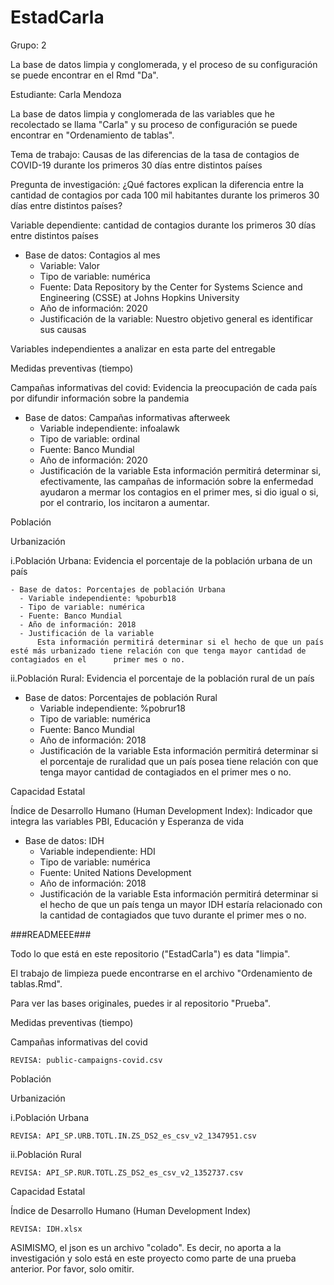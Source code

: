 # EstadCarla
Grupo: 2

La base de datos limpia y conglomerada, y el proceso de su configuración se puede encontrar en el Rmd "Da".

Estudiante: Carla Mendoza

La base de datos limpia y conglomerada de las variables que he recolectado se llama "Carla" y su proceso de configuración se puede encontrar en "Ordenamiento de tablas".

Tema de trabajo:
Causas de las diferencias de la tasa de contagios de COVID-19 durante los primeros 30 días entre distintos países 

Pregunta de investigación:
¿Qué factores explican la diferencia entre la cantidad de contagios por cada 100 mil habitantes durante los primeros 30 días entre distintos países?

Variable dependiente: cantidad de contagios durante los primeros 30 días entre distintos países
- Base de datos: Contagios al mes
     - Variable: Valor
     - Tipo de variable: numérica
     - Fuente: Data Repository by the Center for Systems Science and Engineering (CSSE) at Johns Hopkins University
     - Año de información: 2020
     - Justificación de la variable: Nuestro objetivo general es identificar sus causas



Variables independientes a analizar en esta parte del entregable

Medidas preventivas (tiempo)

Campañas informativas del covid: Evidencia la preocupación de cada país por difundir información sobre la pandemia
 
   - Base de datos: Campañas informativas afterweek
     - Variable independiente: infoalawk
     - Tipo de variable: ordinal
     - Fuente: Banco Mundial
     - Año de información: 2020
     - Justificación de la variable
          Esta información permitirá determinar si, efectivamente, las campañas de información sobre la enfermedad ayudaron a mermar los contagios en el primer mes, si dio igual o si, por el contrario, los incitaron a aumentar.
 
 
Población

Urbanización
 
  i.Población Urbana: Evidencia el porcentaje de la población urbana de un país
  
    - Base de datos: Porcentajes de población Urbana
      - Variable independiente: %poburb18
      - Tipo de variable: numérica
      - Fuente: Banco Mundial
      - Año de información: 2018
      - Justificación de la variable
          Esta información permitirá determinar si el hecho de que un país esté más urbanizado tiene relación con que tenga mayor cantidad de contagiados en el      primer mes o no.
 
  ii.Población Rural: Evidencia el porcentaje de la población rural de un país
  
  - Base de datos: Porcentajes de población Rural
      - Variable independiente: %pobrur18
      - Tipo de variable: numérica
      - Fuente: Banco Mundial
      - Año de información: 2018
      - Justificación de la variable
          Esta información permitirá determinar si el porcentaje de ruralidad que un país posea tiene relación con que tenga mayor cantidad de contagiados en el primer mes o no.
  
  
Capacidad Estatal

Índice de Desarrollo Humano (Human Development Index): Indicador que integra las variables PBI, Educación y Esperanza de vida
  
  - Base de datos: IDH
      - Variable independiente: HDI
      - Tipo de variable: numérica
      - Fuente: United Nations Development
      - Año de información: 2018
      - Justificación de la variable
          Esta información permitirá determinar si el hecho de que un país tenga un mayor IDH estaría relacionado con la cantidad de contagiados que tuvo durante el primer mes o no.


 
###READMEEE###

Todo lo que está en este repositorio ("EstadCarla") es data "limpia". 

El trabajo de limpieza puede encontrarse en el archivo "Ordenamiento de tablas.Rmd".

Para ver las bases originales, puedes ir al repositorio "Prueba".

Medidas preventivas (tiempo)

Campañas informativas del covid
 
    REVISA: public-campaigns-covid.csv
    
Población

Urbanización
 
  i.Población Urbana
  
    REVISA: API_SP.URB.TOTL.IN.ZS_DS2_es_csv_v2_1347951.csv
    
 ii.Población Rural
 
    REVISA: API_SP.RUR.TOTL.ZS_DS2_es_csv_v2_1352737.csv

Capacidad Estatal

Índice de Desarrollo Humano (Human Development Index)
 
    REVISA: IDH.xlsx
    
ASIMISMO, el json es un archivo "colado". Es decir, no aporta a la investigación y solo está en este proyecto como parte de una prueba anterior. Por favor, solo omitir.

